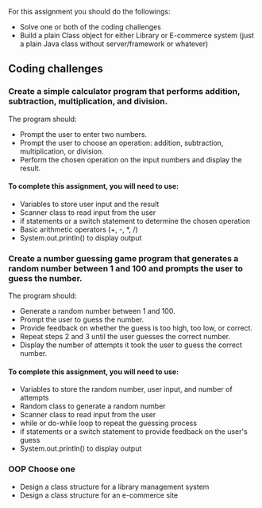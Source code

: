 For this assignment you should do the followings:
- Solve one or both of the coding challenges
- Build a plain Class object for either Library or E-commerce system (just a plain Java class without server/framework or whatever)

## Coding challenges

### Create a simple calculator program that performs addition, subtraction, multiplication, and division.

The program should:
- Prompt the user to enter two numbers.
- Prompt the user to choose an operation: addition, subtraction, multiplication, or division.
- Perform the chosen operation on the input numbers and display the result.

#### To complete this assignment, you will need to use:
- Variables to store user input and the result
- Scanner class to read input from the user
- if statements or a switch statement to determine the chosen operation
- Basic arithmetic operators (+, -, *, /)
- System.out.println() to display output


### Create a number guessing game program that generates a random number between 1 and 100 and prompts the user to guess the number.

The program should:
- Generate a random number between 1 and 100.
- Prompt the user to guess the number.
- Provide feedback on whether the guess is too high, too low, or correct.
- Repeat steps 2 and 3 until the user guesses the correct number.
- Display the number of attempts it took the user to guess the correct number.

#### To complete this assignment, you will need to use:
- Variables to store the random number, user input, and number of attempts
- Random class to generate a random number
- Scanner class to read input from the user
- while or do-while loop to repeat the guessing process
- if statements or a switch statement to provide feedback on the user's guess
- System.out.println() to display output

### OOP Choose one
- Design a class structure for a library management system
- Design a class structure for an e-commerce site



